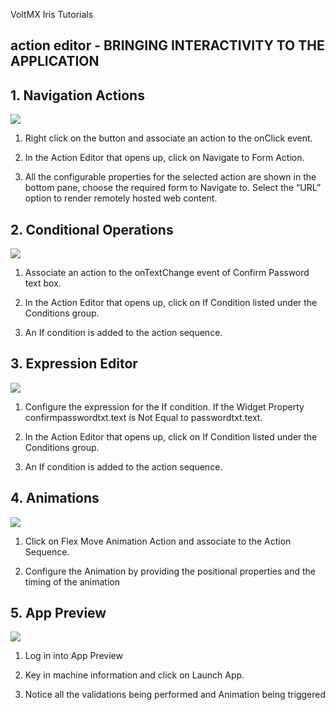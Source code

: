 ﻿    

VoltMX Iris Tutorials

action editor - BRINGING INTERACTIVITY TO THE APPLICATION
---------------------------------------------------------

1\. Navigation Actions
----------------------

![](../Resources/Images/AEC1.png)

1.  Right click on the button and associate an action to the onClick event.
    
2.  In the Action Editor that opens up, click on Navigate to Form Action.
    
3.  All the configurable properties for the selected action are shown in the bottom pane, choose the required form to Navigate to. Select the “URL” option to render remotely hosted web content.
    

2\. Conditional Operations
--------------------------

![](../Resources/Images/AEC11.png)

1.  Associate an action to the onTextChange event of Confirm Password text box.
    
2.  In the Action Editor that opens up, click on If Condition listed under the Conditions group.  
    
3.  An If condition is added to the action sequence.
    

3\. Expression Editor
---------------------

![](../Resources/Images/AEC2.png)

1.  Configure the expression for the If condition. If the Widget Property confirmpasswordtxt.text is Not Equal to passwordtxt.text.
    
2.  In the Action Editor that opens up, click on If Condition listed under the Conditions group.  
      
    
3.  An If condition is added to the action sequence.
    

4\. Animations
--------------

![](../Resources/Images/AEC.png)

1.  Click on Flex Move Animation Action and associate to the Action Sequence.
    
2.  Configure the Animation by providing the positional properties and the timing of the animation
    

5\. App Preview
---------------

![](../Resources/Images/AEC5.png)

1.  Log in into App Preview
    
2.  Key in machine information and click on Launch App.
    
3.  Notice all the validations being performed and Animation being triggered
